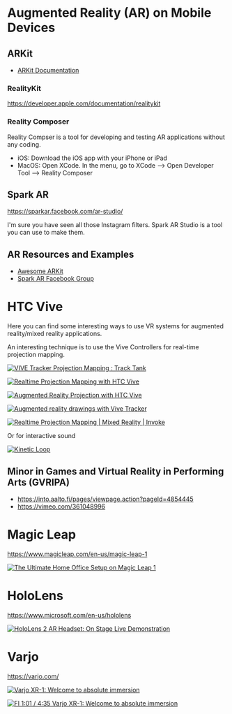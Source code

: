 # Augmented Reality (AR) on Mobile Devices

## ARKit

* [ARKit Documentation](https://developer.apple.com/documentation/arkit)

### RealityKit

https://developer.apple.com/documentation/realitykit

### Reality Composer

Reality Compser is a tool for developing and testing AR applications without any coding.

* iOS: Download the iOS app with your iPhone or iPad
* MacOS: Open XCode. In the menu, go to XCode --> Open Developer Tool --> Reality Composer

## Spark AR
https://sparkar.facebook.com/ar-studio/

I'm sure you have seen all those Instagram filters. Spark AR Studio is a tool you can use to make them.

## AR Resources and Examples

* [Awesome ARKit](https://github.com/olucurious/Awesome-ARKit)
* [Spark AR Facebook Group](https://www.facebook.com/groups/SparkARcommunity/)

# HTC Vive

Here you can find some interesting ways to use VR systems for augmented reality/mixed reality applications.

An interesting technique is to use the Vive Controllers for real-time projection mapping.

[![VIVE Tracker Projection Mapping : Track Tank](http://img.youtube.com/vi/q8MK_PHdMTI/0.jpg)](http://www.youtube.com/watch?v=q8MK_PHdMTI "VIVE Tracker Projection Mapping : Track Tank")

[![Realtime Projection Mapping with HTC Vive](http://img.youtube.com/vi/2gkidC6hTlY/0.jpg)](http://www.youtube.com/watch?v=2gkidC6hTlY "Realtime Projection Mapping with HTC Vive")

[![Augmented Reality Projection with HTC Vive](http://img.youtube.com/vi/xdr002nBQvI/0.jpg)](http://www.youtube.com/watch?v=xdr002nBQvI "Augmented Reality Projection with HTC Vive")

[![Augmented reality drawings with Vive Tracker](http://img.youtube.com/vi/gz-0dl65vy0/0.jpg)](http://www.youtube.com/watch?v=gz-0dl65vy0 "Augmented reality drawings with Vive Tracker")

[![Realtime Projection Mapping | Mixed Reality | Invoke](http://img.youtube.com/vi/JBpdWUz05dE/0.jpg)](http://www.youtube.com/watch?v=JBpdWUz05dE "Realtime Projection Mapping | Mixed Reality | Invoke")

Or for interactive sound

[![Kinetic Loop](http://img.youtube.com/vi/eZvdWYtt9u0/0.jpg)](http://www.youtube.com/watch?v=eZvdWYtt9u0 "Kinetic Loop")

## Minor in Games and Virtual Reality in Performing Arts (GVRIPA)

* https://into.aalto.fi/pages/viewpage.action?pageId=4854445
* https://vimeo.com/361048996

# Magic Leap
https://www.magicleap.com/en-us/magic-leap-1

[![The Ultimate Home Office Setup on Magic Leap 1](http://img.youtube.com/vi/YkTRGPuMx84/0.jpg)](http://www.youtube.com/watch?v=YkTRGPuMx84 "The Ultimate Home Office Setup on Magic Leap 1")

# HoloLens
https://www.microsoft.com/en-us/hololens

[![HoloLens 2 AR Headset: On Stage Live Demonstration](http://img.youtube.com/vi/uIHPPtPBgHk/0.jpg)](http://www.youtube.com/watch?v=uIHPPtPBgHk "HoloLens 2 AR Headset: On Stage Live Demonstration")

# Varjo
https://varjo.com/

[![Varjo XR-1: Welcome to absolute immersion](http://img.youtube.com/vi/TiVa-o8uh6Q/0.jpg)](http://www.youtube.com/watch?v=TiVa-o8uh6Q "Varjo XR-1: Welcome to absolute immersion")

[![FI 1:01 / 4:35 Varjo XR-1: Welcome to absolute immersion](http://img.youtube.com/vi/hNbTCpURpQs/0.jpg)](http://www.youtube.com/watch?v=hNbTCpURpQs "FI 1:01 / 4:35 Varjo XR-1: Welcome to absolute immersion")
